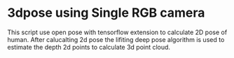 # 3dpose using Single RGB camera
This script use open pose with tensorflow extension to calculate 2D pose of human. After calucalting 2d pose the lifiting deep pose algorithm is used to estimate the depth 2d points to calculate 3d point cloud.
     


